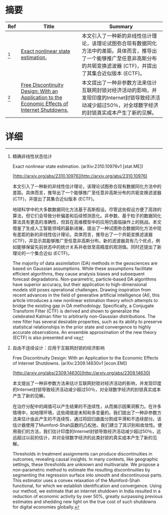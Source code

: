 # 摘要

| Ref | Title | Summary |
| --- | --- | --- |
| [^1] | [Exact nonlinear state estimation.](http://arxiv.org/abs/2310.10976) | 本文引入了一种新的非线性估计理论，该理论试图弥合现有数据同化方法中的差距。具体而言，推导出了一个能够推广至任意非高斯分布的共轭变换滤波器 (CTF)，并提出了其集合近似版本 (ECTF)。 |
| [^2] | [Free Discontinuity Design: With an Application to the Economic Effects of Internet Shutdowns.](http://arxiv.org/abs/2309.14630) | 本文提出了一种非参数方法来估计互联网封锁对经济活动的影响，并发现印度的Internet封锁导致经济活动减少超过50％，对全球数字经济的封锁真实成本产生了新的见解。 |

# 详细

[^1]: 精确非线性状态估计

    Exact nonlinear state estimation. (arXiv:2310.10976v1 [stat.ME])

    [http://arxiv.org/abs/2310.10976](http://arxiv.org/abs/2310.10976)

    本文引入了一种新的非线性估计理论，该理论试图弥合现有数据同化方法中的差距。具体而言，推导出了一个能够推广至任意非高斯分布的共轭变换滤波器 (CTF)，并提出了其集合近似版本 (ECTF)。

    

    地球科学中的大多数数据同化方法基于高斯假设。尽管这些假设方便了高效的算法，但它们会导致分析偏差和后续预测恶化。非参数、基于粒子的数据同化算法具有更高的准确性，但其在高维模型中的应用仍面临操作上的挑战。本文借鉴了生成人工智能领域的最新进展，提出了一种试图弥合数据同化方法中现有差距的新的非线性估计理论。具体而言，推导出了一个共轭变换滤波器 (CTF)，并显示其能够推广至任意非高斯分布。新的滤波器具有几个优点，例如能够保留先前状态中的统计关系并收敛至高精度的观测值。同时还提出了新理论的一个集合近似 (ECTF)。

    The majority of data assimilation (DA) methods in the geosciences are based on Gaussian assumptions. While these assumptions facilitate efficient algorithms, they cause analysis biases and subsequent forecast degradations. Non-parametric, particle-based DA algorithms have superior accuracy, but their application to high-dimensional models still poses operational challenges. Drawing inspiration from recent advances in the field of generative artificial intelligence (AI), this article introduces a new nonlinear estimation theory which attempts to bridge the existing gap in DA methodology. Specifically, a Conjugate Transform Filter (CTF) is derived and shown to generalize the celebrated Kalman filter to arbitrarily non-Gaussian distributions. The new filter has several desirable properties, such as its ability to preserve statistical relationships in the prior state and convergence to highly accurate observations. An ensemble approximation of the new theory (ECTF) is also presented and va
    
[^2]: 自由不连续设计：应用于互联网封锁的经济影响

    Free Discontinuity Design: With an Application to the Economic Effects of Internet Shutdowns. (arXiv:2309.14630v1 [econ.EM])

    [http://arxiv.org/abs/2309.14630](http://arxiv.org/abs/2309.14630)

    本文提出了一种非参数方法来估计互联网封锁对经济活动的影响，并发现印度的Internet封锁导致经济活动减少超过50％，对全球数字经济的封锁真实成本产生了新的见解。

    

    在治疗分配中的阈值可以产生结果的不连续性，从而揭示因果洞察力。在许多情境中，如地理环境，这些阈值是未知和多变量的。我们提出了一种非参数方法来估计由此产生的不连续性，通过将回归曲面分割成平滑和不连续部分。该估计器使用了Mumford-Shah函数的凸松弛，我们建立了其识别和收敛性。使用我们的方法，我们估计印度的Internet封锁导致经济活动减少超过50％，远远超过以前的估计，并对全球数字经济的此类封锁的真实成本产生了新的见解。

    Thresholds in treatment assignments can produce discontinuities in outcomes, revealing causal insights. In many contexts, like geographic settings, these thresholds are unknown and multivariate. We propose a non-parametric method to estimate the resulting discontinuities by segmenting the regression surface into smooth and discontinuous parts. This estimator uses a convex relaxation of the Mumford-Shah functional, for which we establish identification and convergence. Using our method, we estimate that an internet shutdown in India resulted in a reduction of economic activity by over 50%, greatly surpassing previous estimates and shedding new light on the true cost of such shutdowns for digital economies globally.
    

